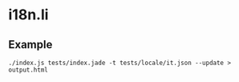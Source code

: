 # i18n.li #

## Example
    ./index.js tests/index.jade -t tests/locale/it.json --update > output.html

